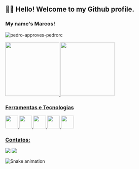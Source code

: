 ## 🧙‍♂️ Hello! Welcome to my Github profile.
### My name's Marcos!


![pedro-approves-pedrorc](https://user-images.githubusercontent.com/96576795/147435763-a137524c-3143-42c0-a68c-c81bbf921494.gif)


<div>
<a href="https://github.com/MarcosLucena98">
<img height="170em" src="https://github-readme-stats.vercel.app/api/top-langs/?username=MarcosLucena98&layout=compact&langs_count=7&theme=dracula"/>
<img height="170em" src="https://github-readme-stats.vercel.app/api?username=MarcosLucena98&show_icons=true&theme=dracula&include_all_commits=true&count_private=true"/>
</div>


  
### Ferramentas e Tecnologias

<img src="https://cdn.jsdelivr.net/gh/devicons/devicon/icons/git/git-original.svg" width="40" height="40"/> <img src="https://cdn.jsdelivr.net/gh/devicons/devicon/icons/mysql/mysql-original.svg" width="40" height="40"/> <img src="https://cdn.jsdelivr.net/gh/devicons/devicon/icons/html5/html5-original.svg" width="40" height="40"/> <img src="https://cdn.jsdelivr.net/gh/devicons/devicon/icons/css3/css3-original.svg" width="40" height="40"/> <img src="https://cdn.jsdelivr.net/gh/devicons/devicon/icons/python/python-original.svg" width="40" height="40"/>


### Contatos:

<div>

<a href="https://instagram.com/marc.lucena" target="_blank"><img src="https://img.shields.io/badge/-Instagram-%23E4405F?style=for-the-badge&logo=instagram&logoColor=white" target="_blank"></a>
<a href="https://www.linkedin.com/in/lucenamarcos" target="_blank"><img src="https://img.shields.io/badge/-LinkedIn-%230077B5?style=for-the-badge&logo=linkedin&logoColor=white" target="_blank"></a>   
</div>

  
  ![Snake animation](https://github.com/seu-usuário-aqui/seu-usuário-aqui/blob/output/github-contribution-grid-snake.svg)
